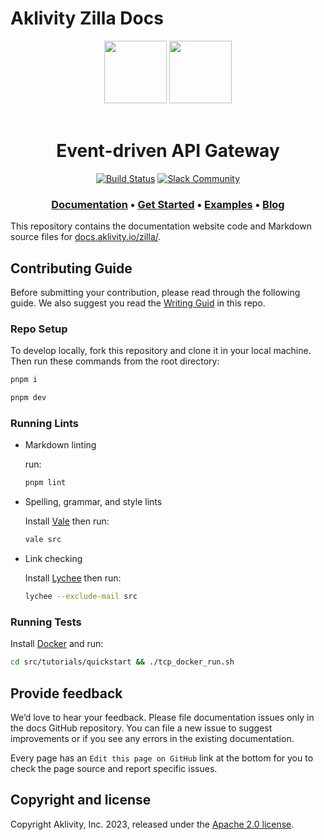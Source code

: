 # Aklivity Zilla Docs

<!-- markdownlint-disable -->
<div align="center">
  <img src="./src/.vuepress/public/logo-dark.png#gh-light-mode-only" height="100">
  <img src="./src/.vuepress/public/logo.png#gh-dark-mode-only" height="100">
</div>

</br>
<h1 align="center">Event-driven API Gateway</h1>

<div align="center">
  
  [![Build Status][build-status-image]][build-status]
  [![Slack Community][community-image]][community-join]
  
</div>

<h3 align="center">
  <a href="https://docs.aklivity.io/zilla/"><b>Documentation</b></a> &bull;
  <a href="https://docs.aklivity.io/zilla/latest/guides/install/"><b>Get Started</b></a> &bull;
  <a href="https://github.com/aklivity/zilla-examples"><b>Examples</b></a> &bull; 
  <a href="https://www.aklivity.io/blog"><b>Blog</b></a>  
</h3>
<!-- markdownlint-restore -->

This repository contains the documentation website code and Markdown source files for [docs.aklivity.io/zilla/](https://docs.aklivity.io/zilla/).

## Contributing Guide

Before submitting your contribution, please read through the following guide. We also suggest you read the [Writing Guid](/Users/adanelz/Code/zilla-docs/.github/contributing/writing-guide.md) in this repo.

### Repo Setup

To develop locally, fork this repository and clone it in your local machine. Then run these commands from the root directory:

```sh
pnpm i
```

```sh
pnpm dev
```

### Running Lints

- Markdown linting

  run:
  
  ```sh
  pnpm lint
  ```

- Spelling, grammar, and style lints

  Install [Vale](https://github.com/errata-ai/vale) then run:

  ```sh
  vale src
  ```

- Link checking

  Install [Lychee](https://github.com/lycheeverse/lychee) then run:

  ```sh
  lychee --exclude-mail src
  ```

### Running Tests

Install [Docker](https://docs.docker.com/get-docker/) and run:

```sh
cd src/tutorials/quickstart && ./tcp_docker_run.sh
```

## Provide feedback

We’d love to hear your feedback. Please file documentation issues only in the docs GitHub repository. You can file a new issue to suggest improvements or if you see any errors in the existing documentation.

Every page has an `Edit this page on GitHub` link at the bottom for you to check the page source and report specific issues.

## Copyright and license

Copyright Aklivity, Inc. 2023, released under the [Apache 2.0 license](https://github.com/aklivity/zilla/blob/main/LICENSE).

[build-status-image]: https://github.com/aklivity/zilla/workflows/build/badge.svg
[build-status]: https://github.com/aklivity/zilla/actions

[community-image]: https://img.shields.io/badge/slack-@aklivitycommunity-blue.svg?logo=slack
[community-join]: https://www.aklivity.io/slack
